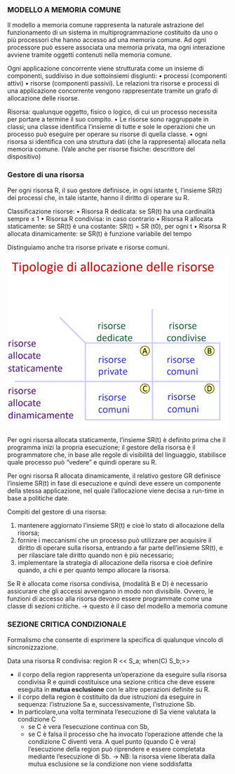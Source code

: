 ### MODELLO A MEMORIA COMUNE
Il modello a memoria comune rappresenta la naturale astrazione del funzionamento di un sistema in multiprogrammazione costituito da uno o più processori che hanno accesso ad una memoria comune. Ad ogni processore può essere associata una memoria privata, ma ogni interazione avviene tramite oggetti contenuti nella memoria comune.

Ogni applicazione concorrente viene strutturata come un insieme di componenti, suddiviso in due sottoinsiemi disgiunti:
    • processi (componenti attivi)
    • risorse (componenti passivi).
Le relazioni tra risorse e processi di una applicazione concorrente vengono rappresentate tramite un grafo di allocazione delle risorse.

Risorsa: qualunque oggetto, fisico o logico, di cui un processo necessita per portare a termine il suo compito.
    • Le risorse sono raggruppate in classi; una classe identifica l’insieme di tutte e sole le operazioni che un processo può eseguire per operare su risorse di quella classe.
    • ogni risorsa si identifica con una struttura dati (che la rappresenta) allocata nella memoria comune.
    (Vale anche per risorse fisiche: descrittore del dispositivo)

### Gestore di una risorsa
Per ogni risorsa R, il suo gestore definisce, in ogni istante t, l’insieme SR(t) dei processi che, in tale istante, hanno il diritto di operare su R.

Classificazione risorse:
    • Risorsa R dedicata:               se SR(t) ha una cardinalità sempre ≤ 1
    • Risorsa R condivisa:              in caso contrario
    • Risorsa R allocata staticamente:  se SR(t) è una costante: SR(t) = SR (t0), per ogni t
    • Risorsa R allocata dinamicamente: se SR(t) è funzione variabile del tempo

Distinguiamo anche tra risorse private e risorse comuni.

![alt text](.\tipologie_di_allocazione_delle_risorse.png)

Per ogni risorsa allocata staticamente, l’insieme SR(t) è definito prima che il programma inizi la propria esecuzione;
il gestore della risorsa è il programmatore che, in base alle regole di visibilità del linguaggio, stabilisce quale processo può “vedere” e quindi operare su R.

Per ogni risorsa R allocata dinamicamente, il relativo gestore GR definisce l’insieme SR(t) in fase di esecuzione e quindi deve essere un componente della stessa applicazione, nel quale l’allocazione viene decisa a run-time in base a politiche date.

Compiti del gestore di una risorsa:
1. mantenere aggiornato l’insieme SR(t) e cioè lo stato di allocazione della risorsa;
2. fornire i meccanismi che un processo può utilizzare per acquisire il diritto di operare sulla risorsa, entrando a far parte dell’insieme SR(t), e per rilasciare tale diritto quando non è più necessario;
3. implementare la strategia di allocazione della risorsa e cioè definire quando, a chi e per quanto tempo allocare la risorsa.

Se R è allocata come risorsa condivisa, (modalità B e D) è necessario assicurare che gli accessi avvengano in modo non divisibile. Ovvero, le funzioni di accesso alla risorsa devono essere programmate come una classe di sezioni critiche.
    -> questo è il caso del modello a memoria comune

### SEZIONE CRITICA CONDIZIONALE
Formalismo che consente di esprimere la specifica di qualunque vincolo di sincronizzazione.

Data una risorsa R condivisa:
    region R << S_a; when(C) S_b;>>
- il corpo della region rappresenta un’operazione da eseguire sulla risorsa condivisa R e quindi costituisce una sezione critica che deve essere eseguita in __mutua esclusione__ con le altre operazioni definite su R.
- il corpo della region è costituito da due istruzioni da eseguire in sequenza: l’istruzione Sa e, successivamente, l’istruzione Sb.
- In particolare,una volta terminata l’esecuzione di Sa viene valutata la condizione C
    - se C è vera l’esecuzione continua con Sb,
    - se C è falsa il processo che ha invocato l’operazione attende che la condizione C diventi vera. A quel punto (quando C è vera) l’esecuzione della region può riprendere e essere completata mediante l’esecuzione di Sb.
        -> NB: la risorsa viene liberata dalla mutua esclusione se la condizione non viene soddisfatta